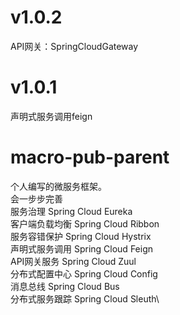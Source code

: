 # v1.0.2
API网关：SpringCloudGateway
# v1.0.1
声明式服务调用feign
# macro-pub-parent
个人编写的微服务框架。\
会一步步完善 \
服务治理 Spring Cloud Eureka\
客户端负载均衡 Spring Cloud Ribbon\
服务容错保护 Spring Cloud Hystrix\
声明式服务调用 Spring Cloud Feign\
API网关服务 Spring Cloud Zuul\
分布式配置中心 Spring Cloud Config\
消息总线 Spring Cloud Bus\
分布式服务跟踪 Spring Cloud Sleuth\
